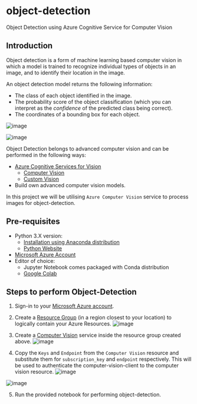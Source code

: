 # object-detection
Object Detection using Azure Cognitive Service for Computer Vision

## Introduction
Object detection is a form of machine learning based computer vision in which a model is trained to recognize individual types of objects in an image, and to identify their location in the image.

An object detection model returns the following information:
- The class of each object identified in the image.
- The probability score of the object classification (which you can interpret as the *confidence* of the predicted class being correct).
- The coordinates of a bounding box for each object.

![image](https://github.com/SyedAanif/object-detection/assets/66770875/4d445a55-8649-451f-a8ed-802c92c692f8)

![image](https://github.com/SyedAanif/object-detection/assets/66770875/a1b33b50-cd9e-49e0-98e0-001ec123fb38)

Object Detection belongs to advanced computer vision and can be performed in the following ways:
- [Azure Cognitive Services for Vision](https://learn.microsoft.com/en-us/azure/cognitive-services/)
  + [Computer Vision](https://learn.microsoft.com/en-us/azure/cognitive-services/computer-vision/overview)
  + [Custom Vision](https://learn.microsoft.com/en-us/azure/cognitive-services/custom-vision-service/overview)
- Build own advanced computer vision models.

In this project we will be utilising `Azure Computer Vision` service to process images for object-detection.

## Pre-requisites
- Python 3.X version: 
  + [Installation using Anaconda distribution](https://docs.anaconda.com/free/anaconda/#installation)
  + [Python Website](https://www.python.org/downloads/)
- [Microsoft Azure Account](https://azure.microsoft.com/en-in/free/)
- Editor of choice:
  + Jupyter Notebook comes packaged with Conda distribution
  + [Google Colab](https://colab.research.google.com/)

## Steps to perform Object-Detection
1. Sign-in to your [Microsoft Azure account](https://portal.azure.com/#home).

2. Create a [Resource Group](https://learn.microsoft.com/en-us/azure/azure-resource-manager/management/manage-resource-groups-portal#what-is-a-resource-group) (in a region closest to your location) to logically contain your Azure Resources.
  ![image](https://github.com/SyedAanif/object-detection/assets/66770875/94e89bad-789d-44c9-b96a-ba4b278c9d5b)
  
3. Create a [Computer Vision](https://learn.microsoft.com/en-us/azure/cognitive-services/computer-vision/overview) service inside the resource group created above. 
  ![image](https://github.com/SyedAanif/object-detection/assets/66770875/4097412b-c1e7-4f7f-8ce3-63ccecfbe3c9)

4. Copy the `Keys` and `Endpoint` from the `Computer Vision` resource and substitute them for `subscription_key` and `endpoint` respectively. This will be used to authenticate the computer-vision-client to the computer vision resource.
  ![image](https://github.com/SyedAanif/object-detection/assets/66770875/2e9b977f-6aaa-4856-a6bf-ce27a18a9595)

  ![image](https://github.com/SyedAanif/object-detection/assets/66770875/322d7cff-a794-4775-b697-f32d643fcc5b)
  
 5. Run the provided notebook for performing object-detection.
